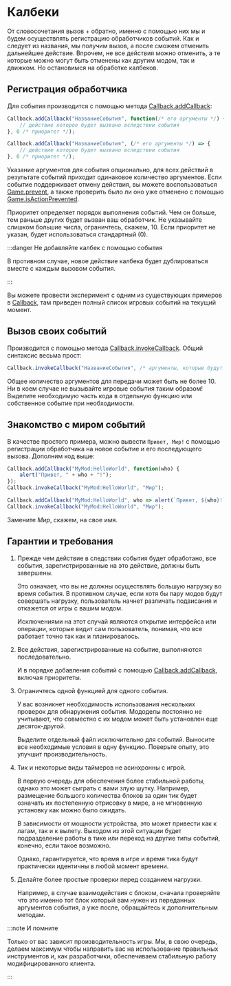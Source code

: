 # Калбеки

От словосочетания вызов + обратно, именно с помощью них мы и будем осуществлять регистрацию обработчиков событий. Как и следует из названия, мы получим вызов, а после сможем отменить дальнейшее действие. Впрочем, не все действия можно отменить, а те которые можно могут быть отменены как другим модом, так и движком. Но остановимся на обработке калбеков.

## Регистрация обработчика

Для события производится с помощью метода [Callback.addCallback](/api/Callback/addCallback):

<Tabs groupId="scripting-language">
<TabItem value="js" label="JavaScript">

```js
Callback.addCallback("НазваниеСобытия", function(/* его аргументы */) {
    // действие которое будет вызвано вследствии события
}, 0 /* приоритет */);
```

</TabItem>
<TabItem value="ts" label="TypeScript">

```ts
Callback.addCallback("НазваниеСобытия", (/* его аргументы */) => {
    // действие которое будет вызвано вследствии события
}, 0 /* приоритет */);
```

</TabItem>
</Tabs>

Указание аргументов для события опционально, для всех действий в результате событий приходит одинаковое количество аргументов. Если событие поддерживает отмену действия, вы можете воспользоваться [Game.prevent](/api/Game/prevent), а также проверить было ли оно уже отменено с помощью [Game.isActionPrevented](/api/Game/isActionPrevented).

Приоритет определяет порядок выполнения событий. Чем он больше, тем раньше других будет вызван ваш обработчик. Не указывайте слишком большие числа, ограничтесь, скажем, 10. Если приоритет не указан, будет использоваться стандартный (0).

:::danger Не добавляйте калбек с помощью события

В противном случае, новое действие калбека будет дублироваться вместе с каждым вызовом события.

:::

Вы можете провести эксперимент с одним из существующих примеров в [Callback](/api/Callback/addCallback), там приведен полный список игровых событий на текущий момент.

## Вызов своих событий

Производится с помощью метода [Callback.invokeCallback](/api/Callback/invokeCallback). Общий синтаксис весьма прост:

```js
Callback.invokeCallback("НазваниеСобытия", /* аргументы, которые будут переданы в событие */); 
```

Общее количество аргументов для передачи может быть не более 10. Ни в коем случае не вызывайте игровые события таким образом! Выделите необходимую часть кода в отдельную функцию или собственное событие при необходимости.

## Знакомство с миром событий

В качестве простого примера, можно вывести `Привет, Мир!` с помощью регистрации обработчика на новое событие и его последующего вызова. Дополним код выше:

<Tabs groupId="scripting-language">
<TabItem value="js" label="JavaScript">

```js
Callback.addCallback("MyMod:HelloWorld", function(who) {
    alert("Привет, " + who + "!");
});
Callback.invokeCallback("MyMod:HelloWorld", "Мир");
```

</TabItem>
<TabItem value="ts" label="TypeScript">

```ts
Callback.addCallback("MyMod:HelloWorld", who => alert(`Привет, ${who}!`));
Callback.invokeCallback("MyMod:HelloWorld", "Мир");
```

</TabItem>
</Tabs>

Замените *Мир*, скажем, на свое имя.

## Гарантии и требования

1. Прежде чем действие в следствии события будет обработано, все события, зарегистрированные на это действие, должны быть завершены.

    Это означает, что вы не должны осуществлять большую нагрузку во время события. В противном случае, если хотя бы пару модов будут совершать нагрузку, пользователь начнет различать подвисания и откажется от игры с вашим модом.

    Исключениями на этот случай являются открытие интерфейса или операции, которые видит сам пользователь, понимая, что все работает точно так как и планировалось.

2. Все действия, зарегистрированные на событие, выполняются последовательно.

    И в порядке добавления событий с помощью [Callback.addCallback](/api/Callback/addCallback), включая приоритеты.

3. Ограничтесь одной функцией для одного события.

    У вас возникнет необходимость использования нескольких проверок для обнаружения события. Мододелы постоянно не учитывают, что совместно с их модом может быть установлен еще десяток-другой.

    Выделите отдельный файл исключительно для событий. Выносите все необходимые условия в одну функцию. Поверьте опыту, это улучшит производительность.

4. Тик и некоторые виды таймеров не асинхронны с игрой.

    В первую очередь для обеспечения более стабильной работы, однако это может сыграть с вами злую шутку. Например, размещение большого количества блоков за один тик будет означать их постепенную отрисовку в мире, а не мгновенную установку как можно было ожидать.

    В зависимости от мощности устройства, это может привести как к лагам, так и к вылету. Выходом из этой ситуации будет подразделение работы в тике или переход на другие типы событий, конечно, если такое возможно.

    Однако, гарантируется, что время в игре и время тика будут практически идентичны в любой момент времени.

5. Делайте более простые проверки перед созданием нагрузки.

    Например, в случае взаимодействия с блоком, сначала проверяйте что это именно тот блок который вам нужен из переданных аргументов события, а уже после, обращайтесь к дополнительным методам.

:::note И помните

Только от вас зависит производительность игры. Мы, в свою очередь, делаем максимум чтобы направить вас на использование правильных инструментов и, как разработчики, обеспечиваем стабильную работу модифицированного клиента.

:::
